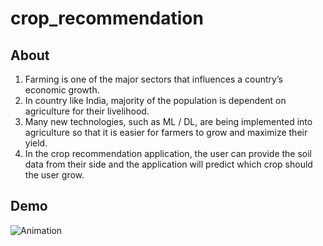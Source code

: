 # crop_recommendation

## About
1. Farming is one of the major sectors that influences a country’s economic growth.
2. In country like India, majority of the population is dependent on agriculture for their livelihood.
3. Many new technologies, such as ML / DL, are being implemented into agriculture so that it is easier for farmers to grow and maximize their yield.
4. In the crop recommendation application, the user can provide the soil data from their side and the application will predict which crop should the user grow.

## Demo
![Animation](https://user-images.githubusercontent.com/87277320/140741218-c5e01530-2c49-4295-acae-41292aa8c80d.gif)
